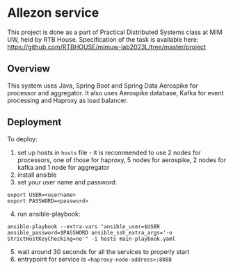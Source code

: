 # Allezon service
This project is done as a part of Practical Distributed Systems class at MIM UW, held by RTB House.
Specification of the task is available here: https://github.com/RTBHOUSE/mimuw-lab2023L/tree/master/project

## Overview
This system uses Java, Spring Boot and Spring Data Aerospike for processor and aggregator. It also uses Aerospike database, Kafka for event processing and Haproxy as load balancer.

## Deployment
To deploy:
  1) set up hosts in `hosts` file - it is recommended to use 2 nodes for processors, one of those for haproxy, 5 nodes for aerospike, 2 nodes for kafka and 1 node for aggregator
  2) install ansible
  3) set your user name and password: 
```
export USER=<username>
export PASSWORD=<password>
```
  4) run ansible-playbook:
```
ansible-playbook --extra-vars "ansible_user=$USER ansible_password=$PASSWORD ansible_ssh_extra_args='-o StrictHostKeyChecking=no'" -i hosts main-playbook.yaml
```
  5) wait around 30 seconds for all the services to properly start
  6) entrypoint for service is `<haproxy-node-address>:8088`


